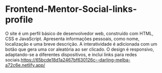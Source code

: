 # Frontend-Mentor-Social-links-profile

 O site é um perfil básico de desenvolvedor web, construído com HTML, CSS e JavaScript. Apresenta informações pessoais, como nome, localização e uma breve descrição. A interatividade é adicionada com um botão que gera uma cor aleatória ao ser clicado. O design é responsivo, adaptando-se a diferentes dispositivos, e inclui links para redes sociais.https://65bcde18d1a2467bf630126c--darling-melba-a72c6e.netlify.app/
